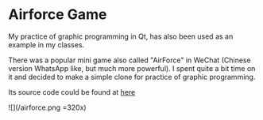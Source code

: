 # Airforce Game

My practice of graphic programming in Qt, has also been used as an example in my classes.

There was a popular mini game also called "AirForce" in WeChat (Chinese version WhatsApp like, but much more powerful). 
I spent quite a bit time on it and decided to make a simple clone for practice of graphic programming. 

Its source code could be found at [here](https://github.com/zhoutl1106/AirForceGame_demo)

![](/airforce.png =320x)
